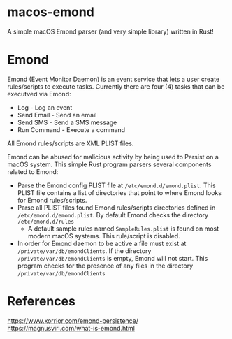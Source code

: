 # macos-emond
A simple macOS Emond parser (and very simple library) written in Rust!  

# Emond
Emond (Event Monitor Daemon) is an event service that lets a user create rules/scripts to execute tasks. Currently there are four (4) tasks that can be executved via Emond:  
+ Log - Log an event
+ Send Email - Send an email
+ Send SMS - Send a SMS message
+ Run Command - Execute a command

All Emond rules/scripts are XML PLIST files.

Emond can be abused for malicious activity by being used to Persist on a macOS system.  This simple Rust program parsers several components related to Emond:
+ Parse the Emond config PLIST file at `/etc/emond.d/emond.plist`. This PLIST file contains a list of directories that point to where Emond looks for Emond rules/scripts.
+ Parse all PLIST files found Emond rules/scripts directories defined in `/etc/emond.d/emond.plist`. By default Emond checks the directory `/etc/emond.d/rules`
  + A default sample rules named `SampleRules.plist` is found on most modern macOS systems. This rule/script is disabled.
+ In order for Emond daemon to be active a file must exist at `/private/var/db/emondClients`. If the directory `/private/var/db/emondClients` is empty, Emond will not start. This program checks for the presence of any files in the directory `/private/var/db/emondClients`

# References
https://www.xorrior.com/emond-persistence/  
https://magnusviri.com/what-is-emond.html